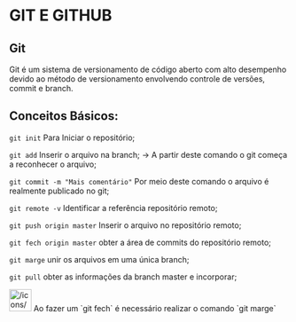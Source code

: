 # GIT E GITHUB

## Git 

Git é um sistema de versionamento de código aberto com alto desempenho devido ao método de versionamento envolvendo controle de versões, commit e branch. 

## Conceitos Básicos:

`git init` Para Iniciar o repositório;

`git add`   Inserir o arquivo na branch; → A partir deste comando o git começa a reconhecer o arquivo;

`git commit -m "Mais comentário"`    Por meio deste comando o arquivo é realmente publicado no git;

`git remote -v`  Identificar a referência repositório remoto;

`git push origin master` Inserir o arquivo no repositório remoto;

`git fech origin master` obter  a área de commits do repositório remoto;

`git marge` unir os arquivos em uma única branch;

`git pull`  obter as informações da branch master e incorporar;

<aside>
<img src="/icons/notification_purple.svg" alt="/icons/notification_purple.svg" width="40px" /> Ao fazer um `git fech` é necessário realizar o comando `git marge`

</aside>